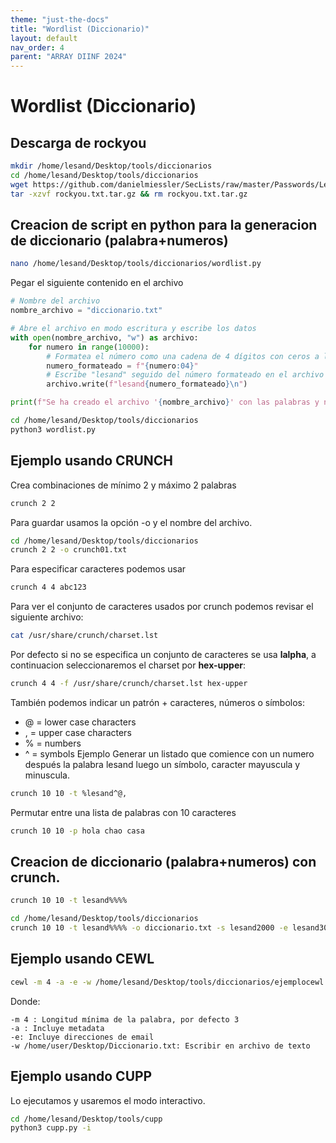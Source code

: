 ```yaml
---
theme: "just-the-docs"
title: "Wordlist (Diccionario)"
layout: default
nav_order: 4
parent: "ARRAY DIINF 2024"
---
```

# Wordlist (Diccionario)
## Descarga de rockyou
```bash
mkdir /home/lesand/Desktop/tools/diccionarios
cd /home/lesand/Desktop/tools/diccionarios
wget https://github.com/danielmiessler/SecLists/raw/master/Passwords/Leaked-Databases/rockyou.txt.tar.gz
tar -xzvf rockyou.txt.tar.gz && rm rockyou.txt.tar.gz
```

## Creacion de script en python para la generacion de diccionario (palabra+numeros)
```bash
nano /home/lesand/Desktop/tools/diccionarios/wordlist.py
```
Pegar el siguiente contenido en el archivo
```python
# Nombre del archivo
nombre_archivo = "diccionario.txt"

# Abre el archivo en modo escritura y escribe los datos
with open(nombre_archivo, "w") as archivo:
    for numero in range(10000):
        # Formatea el número como una cadena de 4 dígitos con ceros a la izquierda
        numero_formateado = f"{numero:04}"
        # Escribe "lesand" seguido del número formateado en el archivo
        archivo.write(f"lesand{numero_formateado}\n")

print(f"Se ha creado el archivo '{nombre_archivo}' con las palabras y números.")
```
```bash
cd /home/lesand/Desktop/tools/diccionarios
python3 wordlist.py  
```

## Ejemplo usando CRUNCH
Crea combinaciones de mínimo 2 y máximo 2 palabras
```bash
crunch 2 2 
```
Para guardar usamos la opción -o y el nombre del archivo.
```bash
cd /home/lesand/Desktop/tools/diccionarios
crunch 2 2 -o crunch01.txt
```
Para especificar caracteres podemos usar
```bash
crunch 4 4 abc123
```
Para ver el conjunto de caracteres usados por crunch podemos revisar el siguiente archivo:
```bash
cat /usr/share/crunch/charset.lst
```
Por defecto si no se especifica un conjunto de caracteres se usa **lalpha**, a continuacion seleccionaremos el charset por **hex-upper**:
```bash
crunch 4 4 -f /usr/share/crunch/charset.lst hex-upper
```
También podemos indicar un patrón + caracteres, números o símbolos:
* @ = lower case characters
* , = upper case characters
* % = numbers
* ^ = symbols
Ejemplo Generar un listado que comience con un numero después la palabra lesand luego un símbolo, caracter mayuscula y minuscula.
```bash
crunch 10 10 -t %lesand^@,
```
Permutar entre una lista de palabras con 10 caracteres
```bash
crunch 10 10 -p hola chao casa
```
## Creacion de diccionario (palabra+numeros) con crunch.
```bash
crunch 10 10 -t lesand%%%%
```
```bash
cd /home/lesand/Desktop/tools/diccionarios
crunch 10 10 -t lesand%%%% -o diccionario.txt -s lesand2000 -e lesand3000
```
## Ejemplo usando CEWL
```bash
cewl -m 4 -a -e -w /home/lesand/Desktop/tools/diccionarios/ejemplocewl.txt https://dpachecocl.github.io
```
Donde:
```
-m 4 : Longitud mínima de la palabra, por defecto 3
-a : Incluye metadata
-e: Incluye direcciones de email
-w /home/user/Desktop/Diccionario.txt: Escribir en archivo de texto
```
## Ejemplo usando CUPP
Lo ejecutamos y usaremos el modo interactivo.
```bash
cd /home/lesand/Desktop/tools/cupp
python3 cupp.py -i 
```
